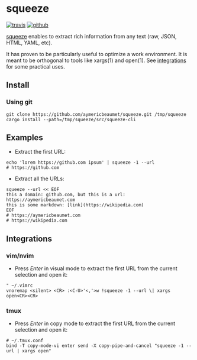 # squeeze

[![travis](https://img.shields.io/travis/aymericbeaumet/squeeze?style=flat-square&logo=travis)](https://travis-ci.org/aymericbeaumet/squeeze)
[![github](https://img.shields.io/github/issues/aymericbeaumet/squeeze?style=flat-square&logo=github)](https://github.com/aymericbeaumet/squeeze/issues)

[squeeze](https://github.com/aymericbeaumet/squeeze) enables to extract rich
information from any text (raw, JSON, HTML, YAML, etc).

It has proven to be particularly useful to optimize a work environment. It is
meant to be orthogonal to tools like xargs(1) and open(1). See
[integrations](#integrations) for some practical uses.

## Install

### Using git

```shell
git clone https://github.com/aymericbeaumet/squeeze.git /tmp/squeeze
cargo install --path=/tmp/squeeze/src/squeeze-cli
```

## Examples

- Extract the first URL:

```shell
echo 'lorem https://github.com ipsum' | squeeze -1 --url
# https://github.com
```

- Extract all the URLs:

```shell
squeeze --url << EOF
this a domain: github.com, but this is a url: https://aymericbeaumet.com
this is some markdown: [link](https://wikipedia.com)
EOF
# https://aymericbeaumet.com
# https://wikipedia.com
```

## Integrations

### vim/nvim

- Press _Enter_ in visual mode to extract the first URL from the current
  selection and open it:

```vim
" ~/.vimrc
vnoremap <silent> <CR> :<C-U>'<,'>w !squeeze -1 --url \| xargs open<CR><CR>
```

### tmux

- Press _Enter_ in copy mode to extract the first URL from the current
  selection and open it:

```tmux
# ~/.tmux.conf
bind -T copy-mode-vi enter send -X copy-pipe-and-cancel "squeeze -1 --url | xargs open"
```
